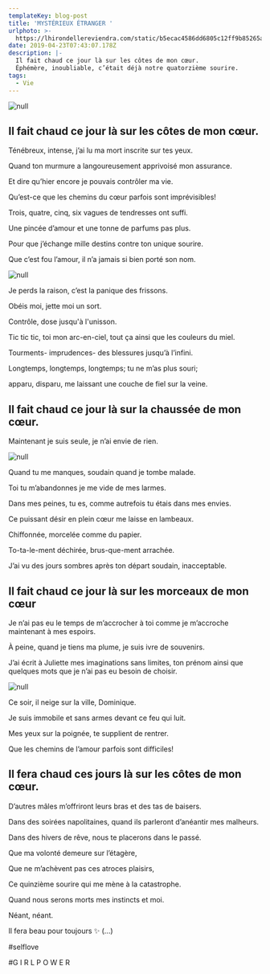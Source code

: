 ```yaml
---
templateKey: blog-post
title: 'MYSTÉRIEUX ÉTRANGER '
urlphoto: >-
  https://lhirondellereviendra.com/static/b5ecac4586dd6805c12ff9b85265a4dc/e9c61/11c3c6aa-0be7-4d1c-bbb5-755bab7616d4.png
date: 2019-04-23T07:43:07.178Z
description: |-
  Il fait chaud ce jour là sur les côtes de mon cœur.
  Éphémère, inoubliable, c’était déjà notre quatorzième sourire.
tags:
  - Vie
---
```

![null](/img/2e311e57-d028-4a17-a226-bd164aac0193.png)

## Il fait chaud ce jour là sur les côtes de mon cœur.

Ténébreux, intense, j’ai lu ma mort inscrite sur tes yeux.

Quand ton murmure a langoureusement apprivoisé mon assurance.

Et dire qu’hier encore je pouvais contrôler ma vie. 

Qu’est-ce que les chemins du cœur parfois sont imprévisibles! 

Trois, quatre, cinq, six vagues de tendresses ont suffi. 

Une pincée d’amour et une tonne de parfums pas plus.

Pour que j’échange mille destins contre ton unique sourire.

Que c’est fou l’amour, il n’a jamais si bien porté son nom. 

![null](/img/11c3c6aa-0be7-4d1c-bbb5-755bab7616d4.png)

 Je perds la raison, c’est la panique des frissons.

Obéis moi, jette moi un sort.

Contrôle, dose jusqu'à l'unisson.

Tic tic tic, toi mon arc-en-ciel, tout ça ainsi que les couleurs du miel.

Tourments- imprudences- des blessures jusqu’à l’infini.

Longtemps, longtemps, longtemps; tu ne m’as plus souri;

apparu, disparu, me laissant une couche de fiel sur la veine.

## Il fait chaud ce jour là sur la chaussée de mon cœur.

Maintenant je suis seule, je n’ai envie de rien. 

![null](/img/50554466_236645003929504_8709807348274692096_n.jpg)

Quand tu me manques, soudain quand je tombe malade.

Toi tu m’abandonnes je me vide de mes larmes.

Dans mes peines, tu es, comme autrefois tu étais dans mes envies.

Ce puissant désir en plein cœur me laisse en lambeaux.

Chiffonnée, morcelée comme du papier.

To-ta-le-ment déchirée, brus-que-ment arrachée.

J’ai vu des jours sombres après ton départ soudain, inacceptable.

## Il fait chaud ce jour là sur les morceaux de mon cœur

Je n’ai pas eu le temps de m’accrocher à toi comme je m’accroche maintenant à mes espoirs.

À peine, quand je tiens ma plume, je suis ivre de souvenirs.

J’ai écrit à Juliette mes imaginations sans limites, ton prénom ainsi que quelques mots que je n’ai pas eu besoin de choisir.

![null](/img/f41b09a2-4c35-465a-83f6-e1587025c79b.png)

Ce soir, il neige sur la ville, Dominique.

Je suis immobile et sans armes devant ce feu qui luit.

Mes yeux sur la poignée, te supplient de rentrer.

Que les chemins de l’amour parfois sont difficiles!

## Il fera chaud ces jours là sur les côtes de mon cœur.

D’autres mâles m’offriront leurs bras et des tas de baisers.

Dans des soirées napolitaines, quand ils parleront d’anéantir mes malheurs.

Dans des hivers de rêve, nous te placerons dans le passé.

Que ma volonté demeure sur l’étagère,

Que ne m’achèvent pas ces atroces plaisirs,

Ce quinzième sourire qui me mène à la catastrophe.

 Quand nous serons morts mes instincts et moi.

Néant, néant.

 Il fera beau pour toujours ✨ (...) 

\#selflove

\#G I R L P O W E R
